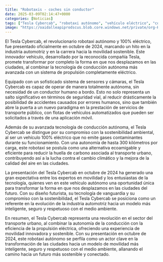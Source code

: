 ```yaml
---
title: "Robotaxis - coches sin conductor"
date: 2025-03-09T02:14:47+0000
categories: [Noticias]
tags: ["Tesla Cybercab", "robotaxi autónomo", "vehículo eléctrico", "conducción autónoma", "sostenibilidad ambiental", "transporte urbano", "movilidad sostenible."]
image: "https://oaidalleapiprodscus.blob.core.windows.net/private/org-HKmKxpuNw3Y88lm4EBrIPq0n/user-ZwiCXOggLL8ZNNKE2g7rXFmV/img-S6u4NRnXmgxybx9eAnZ5NHrt.png?st=2025-03-09T01%3A14%3A47Z&se=2025-03-09T03%3A14%3A47Z&sp=r&sv=2024-08-04&sr=b&rscd=inline&rsct=image/png&skoid=d505667d-d6c1-4a0a-bac7-5c84a87759f8&sktid=a48cca56-e6da-484e-a814-9c849652bcb3&skt=2025-03-08T22%3A19%3A19Z&ske=2025-03-09T22%3A19%3A19Z&sks=b&skv=2024-08-04&sig=jCnN/NsYVgD9KJqq0YH/ttRXZfgi7JV1x0X1ho0jF7g%3D"
---
```


El Tesla Cybercab, el revolucionario robotaxi autónomo y 100% eléctrico, fue presentado oficialmente en octubre de 2024, marcando un hito en la industria automotriz y en la carrera hacia la movilidad sostenible. Este innovador vehículo, desarrollado por la reconocida compañía Tesla, promete transformar por completo la forma en que nos desplazamos en las ciudades, al combinar la tecnología de conducción autónoma más avanzada con un sistema de propulsión completamente eléctrico.

Equipado con un sofisticado sistema de sensores y cámaras, el Tesla Cybercab es capaz de operar de manera totalmente autónoma, sin necesidad de un conductor humano a bordo. Esto no solo representa un salto significativo en términos de seguridad vial, al reducir drásticamente la posibilidad de accidentes causados por errores humanos, sino que también abre la puerta a un nuevo paradigma en la prestación de servicios de transporte público, con flotas de vehículos automatizados que pueden ser solicitados a través de una aplicación móvil.

Además de su avanzada tecnología de conducción autónoma, el Tesla Cybercab se distingue por su compromiso con la sostenibilidad ambiental, al ser un vehículo 100% eléctrico que no emite gases contaminantes durante su funcionamiento. Con una autonomía de hasta 300 kilómetros por carga, este robotaxi se postula como una alternativa ecoamigable y eficiente para reducir la huella de carbono asociada al transporte urbano, contribuyendo así a la lucha contra el cambio climático y la mejora de la calidad del aire en las ciudades.

La presentación del Tesla Cybercab en octubre de 2024 ha generado una gran expectativa entre los expertos en movilidad y los entusiastas de la tecnología, quienes ven en este vehículo autónomo una oportunidad única para transformar la forma en que nos desplazamos en las ciudades del futuro. Con su diseño futurista, su tecnología de vanguardia y su compromiso con la sostenibilidad, el Tesla Cybercab se posiciona como un referente en la evolución de la industria automotriz hacia un modelo más inteligente, seguro y respetuoso con el medio ambiente.

En resumen, el Tesla Cybercab representa una revolución en el sector del transporte urbano, al combinar la autonomía de la conducción con la eficiencia de la propulsión eléctrica, ofreciendo una experiencia de movilidad innovadora y sostenible. Con su presentación en octubre de 2024, este robotaxi autónomo se perfila como un actor clave en la transformación de las ciudades hacia un modelo de movilidad más inteligente, seguro y respetuoso con el medio ambiente, allanando el camino hacia un futuro más sostenible y conectado.
    